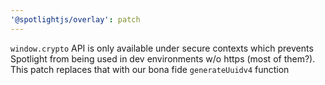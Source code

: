 ```yaml
---
'@spotlightjs/overlay': patch
---
```


`window.crypto` API is only available under secure contexts which prevents Spotlight from being used in dev environments
w/o https (most of them?). This patch replaces that with our bona fide `generateUuidv4` function
